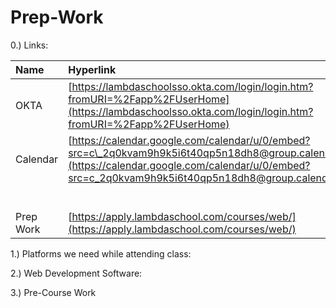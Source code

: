 # Prep-Work



0.\) Links:

| Name | Hyperlink |
| :--- | :--- |
| OKTA | [https://lambdaschoolsso.okta.com/login/login.htm?fromURI=%2Fapp%2FUserHome](https://lambdaschoolsso.okta.com/login/login.htm?fromURI=%2Fapp%2FUserHome) |
| Calendar | [https://calendar.google.com/calendar/u/0/embed?src=c\_2q0kvam9h9k5i6t40qp5n18dh8@group.calendar.google.com](https://calendar.google.com/calendar/u/0/embed?src=c_2q0kvam9h9k5i6t40qp5n18dh8@group.calendar.google.com) |
|  |  |
|  |  |
|  |  |
|  |  |
|  |  |
|  |  |
| Prep Work | [https://apply.lambdaschool.com/courses/web/](https://apply.lambdaschool.com/courses/web/) |





1.\)  Platforms we need while attending class:



2.\) Web Development Software:



3.\) Pre-Course Work 

